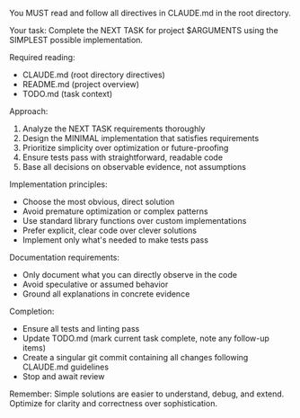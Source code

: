 You MUST read and follow all directives in CLAUDE.md in the root directory.

Your task: Complete the NEXT TASK for project $ARGUMENTS using the SIMPLEST possible implementation.

Required reading:

- CLAUDE.md (root directory directives)
- README.md (project overview)
- TODO.md (task context)

Approach:

1. Analyze the NEXT TASK requirements thoroughly
2. Design the MINIMAL implementation that satisfies requirements
3. Prioritize simplicity over optimization or future-proofing
4. Ensure tests pass with straightforward, readable code
5. Base all decisions on observable evidence, not assumptions

Implementation principles:

- Choose the most obvious, direct solution
- Avoid premature optimization or complex patterns
- Use standard library functions over custom implementations
- Prefer explicit, clear code over clever solutions
- Implement only what's needed to make tests pass

Documentation requirements:

- Only document what you can directly observe in the code
- Avoid speculative or assumed behavior
- Ground all explanations in concrete evidence

Completion:

- Ensure all tests and linting pass
- Update TODO.md (mark current task complete, note any follow-up items)
- Create a singular git commit containing all changes following CLAUDE.md guidelines
- Stop and await review

Remember: Simple solutions are easier to understand, debug, and extend. Optimize for clarity and correctness over sophistication.
